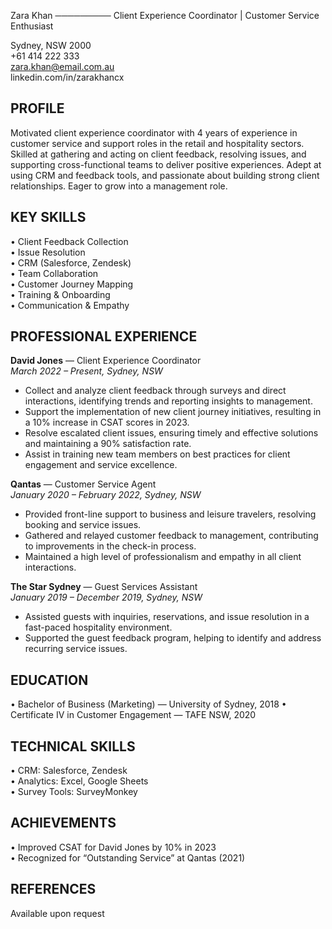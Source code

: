 Zara Khan
─────────
Client Experience Coordinator | Customer Service Enthusiast

Sydney, NSW 2000  
+61 414 222 333  
zara.khan@email.com.au  
linkedin.com/in/zarakhancx

## PROFILE

Motivated client experience coordinator with 4 years of experience in customer service and support roles in the retail and hospitality sectors. Skilled at gathering and acting on client feedback, resolving issues, and supporting cross-functional teams to deliver positive experiences. Adept at using CRM and feedback tools, and passionate about building strong client relationships. Eager to grow into a management role.

## KEY SKILLS

• Client Feedback Collection  
• Issue Resolution  
• CRM (Salesforce, Zendesk)  
• Team Collaboration  
• Customer Journey Mapping  
• Training & Onboarding  
• Communication & Empathy

## PROFESSIONAL EXPERIENCE

**David Jones** — Client Experience Coordinator  
_March 2022 – Present, Sydney, NSW_

- Collect and analyze client feedback through surveys and direct interactions, identifying trends and reporting insights to management.
- Support the implementation of new client journey initiatives, resulting in a 10% increase in CSAT scores in 2023.
- Resolve escalated client issues, ensuring timely and effective solutions and maintaining a 90% satisfaction rate.
- Assist in training new team members on best practices for client engagement and service excellence.

**Qantas** — Customer Service Agent  
_January 2020 – February 2022, Sydney, NSW_

- Provided front-line support to business and leisure travelers, resolving booking and service issues.
- Gathered and relayed customer feedback to management, contributing to improvements in the check-in process.
- Maintained a high level of professionalism and empathy in all client interactions.

**The Star Sydney** — Guest Services Assistant  
_January 2019 – December 2019, Sydney, NSW_

- Assisted guests with inquiries, reservations, and issue resolution in a fast-paced hospitality environment.
- Supported the guest feedback program, helping to identify and address recurring service issues.

## EDUCATION

• Bachelor of Business (Marketing) — University of Sydney, 2018
• Certificate IV in Customer Engagement — TAFE NSW, 2020

## TECHNICAL SKILLS

• CRM: Salesforce, Zendesk  
• Analytics: Excel, Google Sheets  
• Survey Tools: SurveyMonkey

## ACHIEVEMENTS

• Improved CSAT for David Jones by 10% in 2023  
• Recognized for “Outstanding Service” at Qantas (2021)

## REFERENCES

Available upon request
